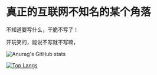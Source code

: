 # 真正的互联网不知名的某个角落

不知道要写什么，干脆不写了！

开玩笑的，能说不写就不写嘛，

![Anurag's GitHub stats](https://github-readme-stats.vercel.app/api?username=jiupinx&show_icons=true&theme=transparent)

[![Top Langs](https://github-readme-stats.vercel.app/api/top-langs/?username=jiupinx&layout=compact&theme=transparent)](https://github.com/anuraghazra/github-readme-stats)
